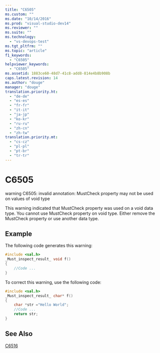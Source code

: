 ```yaml
---
title: "C6505"
ms.custom: ""
ms.date: "10/14/2016"
ms.prod: "visual-studio-dev14"
ms.reviewer: ""
ms.suite: ""
ms.technology: 
  - "vs-devops-test"
ms.tgt_pltfrm: ""
ms.topic: "article"
f1_keywords: 
  - "C6505"
helpviewer_keywords: 
  - "C6505"
ms.assetid: 1883ce60-48d7-41c8-add8-814e4b8b908b
caps.latest.revision: 14
ms.author: "douge"
manager: "douge"
translation.priority.ht: 
  - "de-de"
  - "es-es"
  - "fr-fr"
  - "it-it"
  - "ja-jp"
  - "ko-kr"
  - "ru-ru"
  - "zh-cn"
  - "zh-tw"
translation.priority.mt: 
  - "cs-cz"
  - "pl-pl"
  - "pt-br"
  - "tr-tr"
---
```

# C6505
warning C6505: invalid annotation: MustCheck property may not be used on values of void type  
  
 This warning indicated that MustCheck property was used on a void data type. You cannot use MustCheck property on void type. Either remove the MustCheck property or use another data type.  
  
## Example  
 The following code generates this warning:  
  
```cpp  
#include <sal.h>  
_Must_inspect_result_ void f()  
{  
    //Code ...  
}  
```  
  
 To correct this warning, use the following code:  
  
```cpp  
#include <sal.h>  
_Must_inspect_result_ char* f()  
{  
    char *str ="Hello World";  
    //Code ...  
    return str;  
}  
```  
  
## See Also  
 [C6516](../codequality/c6516.md)